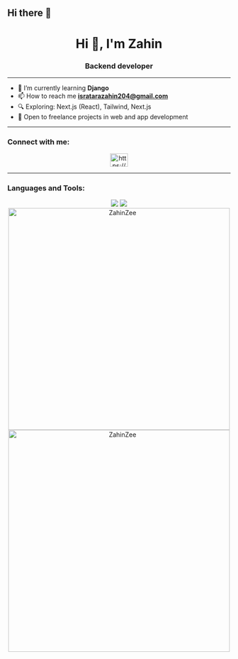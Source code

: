 ## Hi there 👋

<!--
**ZahinZee/ZahinZee** is a ✨ _special_ ✨ repository because its `README.md` (this file) appears on your GitHub profile.

Here are some ideas to get you started:

- 🔭 I’m currently working on ...
- 🌱 I’m currently learning ...
- 👯 I’m looking to collaborate on ...
- 🤔 I’m looking for help with ...
- 💬 Ask me about ...
- 📫 How to reach me: ...
-->
<h1 align="center">Hi 👋, I'm Zahin</h1>
<h3 align="center">Backend developer</h3>



<hr>

- 🌱 I’m currently learning **Django**
- 📫 How to reach me **isratarazahin204@gmail.com**
- 🔍 Exploring: Next.js (React), Tailwind, Next.js
- 💼 Open to freelance projects in web and app development



<hr>

<h3 align="left">Connect with me:</h3>
<p align="center">
<a href="https://www.linkedin.com/in/israt-ara-zahin-b807ba201/" target="blank"><img align="center" src="https://raw.githubusercontent.com/rahuldkjain/github-profile-readme-generator/master/src/images/icons/Social/linked-in-alt.svg" alt="https://www.linkedin.com/in/israt-ara-zahin-b807ba201/" height="30" width="40" /></a>

</p>

<hr>

<h3 align="left">Languages and Tools:</h3>
   
   <div align="center">
    <img src="https://skillicons.dev/icons?i=html,css,python,vscode,github,figma,tailwind,git" />
    <img src="https://skillicons.dev/icons?i=javascript,mongodb,mysql,postgreesql /><br>
</div>
<hr>



<div align="center">
  <img src="https://github-readme-stats.vercel.app/api/top-langs?username=ZahinZee&show_icons=true&locale=en&layout=compact" alt="ZahinZee"  width="500" />
</div>
<div align="center">
  <img src="https://github-readme-streak-stats.herokuapp.com/?user=ZahinZee&" alt="ZahinZee" width="500" />
</div>

<!--

# 💻 Tech Stack:
![Python](https://img.shields.io/badge/python-3670A0?style=for-the-badge&logo=python&logoColor=ffdd54) ![HTML5](https://img.shields.io/badge/html5-%23E34F26.svg?style=for-the-badge&logo=html5&logoColor=white) ![MySQL](https://img.shields.io/badge/mysql-4479A1.svg?style=for-the-badge&logo=mysql&logoColor=white) ![Canva](https://img.shields.io/badge/Canva-%2300C4CC.svg?style=for-the-badge&logo=Canva&logoColor=white) ![JavaScript](https://img.shields.io/badge/java-%23ED8B00.svg?style=for-the-badge&logo=openjdk&logoColor=white) ![CSS3](https://img.shields.io/badge/css3-%231572B6.svg?style=for-the-badge&logo=css3&logoColor=white) ![WordPress](https://img.shields.io/badge/WordPress-%23117AC9.svg?style=for-the-badge&logo=WordPress&logoColor=white) ![Bootstrap](https://img.shields.io/badge/bootstrap-%238511FA.svg?style=for-the-badge&logo=bootstrap&logoColor=white)
# 📊 GitHub Stats:
![](https://github-readme-stats.vercel.app/api?username=Zahin&theme=transparent&hide_border=false&include_all_commits=false&count_private=false)<br/>
![](https://nirzak-streak-stats.vercel.app/?user=Zahin&theme=transparent&hide_border=false)<br/>
![](https://github-readme-stats.vercel.app/api/top-langs/?username=Zahin&theme=transparent&hide_border=false&include_all_commits=false&count_private=false&layout=compact)

---
[![](https://visitcount.itsvg.in/api?id=Zahin&icon=0&color=0)](https://visitcount.itsvg.in)

 Proudly created with GPRM ( https://gprm.itsvg.in ) -->
<!-- Proudly created with GPRM ( https://gprm.itsvg.in ) -->
